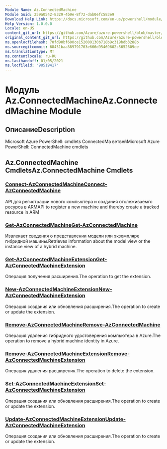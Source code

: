 ```yaml
---
Module Name: Az.ConnectedMachine
Module Guid: 259a0542-8329-4b9e-8f72-dab0efc583e9
Download Help Link: https://docs.microsoft.com/en-us/powershell/module/az.connectedmachine
Help Version: 1.0.0.0
Locale: en-US
content_git_url: https://github.com/Azure/azure-powershell/blob/master/src/ConnectedMachine/help/Az.ConnectedMachine.md
original_content_git_url: https://github.com/Azure/azure-powershell/blob/master/src/ConnectedMachine/help/Az.ConnectedMachine.md
ms.openlocfilehash: 70fd90bf600ce152000130b718b9c319bdb3288b
ms.sourcegitcommit: 68451baa389791703e666d95469602c5652609ee
ms.translationtype: MT
ms.contentlocale: ru-RU
ms.lasthandoff: 01/05/2021
ms.locfileid: "98519417"
---
```

# <span data-ttu-id="8d321-101">Модуль Az.ConnectedMachine</span><span class="sxs-lookup"><span data-stu-id="8d321-101">Az.ConnectedMachine Module</span></span>
## <span data-ttu-id="8d321-102">Описание</span><span class="sxs-lookup"><span data-stu-id="8d321-102">Description</span></span>
<span data-ttu-id="8d321-103">Microsoft Azure PowerShell: cmdlets ConnectedMa ветвей</span><span class="sxs-lookup"><span data-stu-id="8d321-103">Microsoft Azure PowerShell: ConnectedMachine cmdlets</span></span>

## <span data-ttu-id="8d321-104">Az.ConnectedMachine Cmdlets</span><span class="sxs-lookup"><span data-stu-id="8d321-104">Az.ConnectedMachine Cmdlets</span></span>
### [<span data-ttu-id="8d321-105">Connect-AzConnectedMachine</span><span class="sxs-lookup"><span data-stu-id="8d321-105">Connect-AzConnectedMachine</span></span>](Connect-AzConnectedMachine.md)
<span data-ttu-id="8d321-106">API для регистрации нового компьютера и создания отслеживаемго ресурса в ARM</span><span class="sxs-lookup"><span data-stu-id="8d321-106">API to register a new machine and thereby create a tracked resource in ARM</span></span>

### [<span data-ttu-id="8d321-107">Get-AzConnectedMachine</span><span class="sxs-lookup"><span data-stu-id="8d321-107">Get-AzConnectedMachine</span></span>](Get-AzConnectedMachine.md)
<span data-ttu-id="8d321-108">Извлекает сведения о представлении модели или экземпляре гибридной машины.</span><span class="sxs-lookup"><span data-stu-id="8d321-108">Retrieves information about the model view or the instance view of a hybrid machine.</span></span>

### [<span data-ttu-id="8d321-109">Get-AzConnectedMachineExtension</span><span class="sxs-lookup"><span data-stu-id="8d321-109">Get-AzConnectedMachineExtension</span></span>](Get-AzConnectedMachineExtension.md)
<span data-ttu-id="8d321-110">Операция получения расширения.</span><span class="sxs-lookup"><span data-stu-id="8d321-110">The operation to get the extension.</span></span>

### [<span data-ttu-id="8d321-111">New-AzConnectedMachineExtension</span><span class="sxs-lookup"><span data-stu-id="8d321-111">New-AzConnectedMachineExtension</span></span>](New-AzConnectedMachineExtension.md)
<span data-ttu-id="8d321-112">Операция создания или обновления расширения.</span><span class="sxs-lookup"><span data-stu-id="8d321-112">The operation to create or update the extension.</span></span>

### [<span data-ttu-id="8d321-113">Remove-AzConnectedMachine</span><span class="sxs-lookup"><span data-stu-id="8d321-113">Remove-AzConnectedMachine</span></span>](Remove-AzConnectedMachine.md)
<span data-ttu-id="8d321-114">Операция удаления гибридного удостоверения компьютера в Azure.</span><span class="sxs-lookup"><span data-stu-id="8d321-114">The operation to remove a hybrid machine identity in Azure.</span></span>

### [<span data-ttu-id="8d321-115">Remove-AzConnectedMachineExtension</span><span class="sxs-lookup"><span data-stu-id="8d321-115">Remove-AzConnectedMachineExtension</span></span>](Remove-AzConnectedMachineExtension.md)
<span data-ttu-id="8d321-116">Операция удаления расширения.</span><span class="sxs-lookup"><span data-stu-id="8d321-116">The operation to delete the extension.</span></span>

### [<span data-ttu-id="8d321-117">Set-AzConnectedMachineExtension</span><span class="sxs-lookup"><span data-stu-id="8d321-117">Set-AzConnectedMachineExtension</span></span>](Set-AzConnectedMachineExtension.md)
<span data-ttu-id="8d321-118">Операция создания или обновления расширения.</span><span class="sxs-lookup"><span data-stu-id="8d321-118">The operation to create or update the extension.</span></span>

### [<span data-ttu-id="8d321-119">Update-AzConnectedMachineExtension</span><span class="sxs-lookup"><span data-stu-id="8d321-119">Update-AzConnectedMachineExtension</span></span>](Update-AzConnectedMachineExtension.md)
<span data-ttu-id="8d321-120">Операция создания или обновления расширения.</span><span class="sxs-lookup"><span data-stu-id="8d321-120">The operation to create or update the extension.</span></span>

